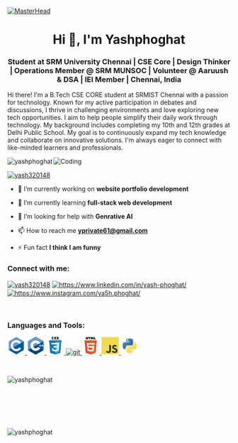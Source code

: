 [![MasterHead](https://user-images.githubusercontent.com/90236635/232446433-d5540fa2-fe28-4bb8-b929-cdb51fe61336.gif)](https://rishavchanda.io)



<h1 align="center">Hi 👋, I'm Yashphoghat</h1>
<h3 align="center">Student at SRM University Chennai | CSE Core | Design Thinker | Operations Member @ SRM MUNSOC | Volunteer @ Aaruush & DSA | IEI Member | Chennai, India</h3>

<p>Hi there! I'm a B.Tech CSE CORE student at SRMIST Chennai with a passion for technology. Known for my active participation in debates and discussions, I thrive in challenging environments and love exploring new tech opportunities. I aim to help people simplify their daily work through technology. My background includes completing my 10th and 12th grades at Delhi Public School. My goal is to continuously expand my tech knowledge and collaborate on innovative solutions. I'm always eager to connect with like-minded learners and professionals.</p>

<img align="right" alt="Coding" width="400" src="https://cdn.dribbble.com/users/1162077/screenshots/3848914/programmer.gif">


<p align="left"> <img src="https://komarev.com/ghpvc/?username=yashphoghat&label=Profile%20views&color=0e75b6&style=flat" alt="yashphoghat" /> </p>

<p align="left"> <a href="https://twitter.com/yash320148" target="blank"><img src="https://img.shields.io/twitter/follow/yash320148?logo=twitter&style=for-the-badge" alt="yash320148" /></a> </p>

- 🔭 I’m currently working on **website portfolio development**

- 🌱 I’m currently learning **full-stack web development**

- 🤝 I’m looking for help with **Genrative AI**

- 📫 How to reach me **yprivate61@gmail.com**

- ⚡ Fun fact **I think I am funny**<br>

<h3 align="left">Connect with me:</h3>
<p align="left">
<a href="https://twitter.com/yash320148" target="blank"><img align="center" src="https://raw.githubusercontent.com/rahuldkjain/github-profile-readme-generator/master/src/images/icons/Social/twitter.svg" alt="yash320148" height="30" width="40" /></a>
<a href="https://linkedin.com/in/https://www.linkedin.com/in/yash-phoghat/" target="blank"><img align="center" src="https://raw.githubusercontent.com/rahuldkjain/github-profile-readme-generator/master/src/images/icons/Social/linked-in-alt.svg" alt="https://www.linkedin.com/in/yash-phoghat/" height="30" width="40" /></a>
<a href="https://instagram.com/https://www.instagram.com/ya5h.phoghat/" target="blank"><img align="center" src="https://raw.githubusercontent.com/rahuldkjain/github-profile-readme-generator/master/src/images/icons/Social/instagram.svg" alt="https://www.instagram.com/ya5h.phoghat/" height="30" width="40" /></a>
</p><br>

<h3 align="left">Languages and Tools:</h3>
<p align="left"> <a href="https://www.cprogramming.com/" target="_blank" rel="noreferrer"> <img src="https://raw.githubusercontent.com/devicons/devicon/master/icons/c/c-original.svg" alt="c" width="40" height="40"/> </a> <a href="https://www.w3schools.com/cpp/" target="_blank" rel="noreferrer"> <img src="https://raw.githubusercontent.com/devicons/devicon/master/icons/cplusplus/cplusplus-original.svg" alt="cplusplus" width="40" height="40"/> </a> <a href="https://www.w3schools.com/css/" target="_blank" rel="noreferrer"> <img src="https://raw.githubusercontent.com/devicons/devicon/master/icons/css3/css3-original-wordmark.svg" alt="css3" width="40" height="40"/> </a> <a href="https://git-scm.com/" target="_blank" rel="noreferrer"> <img src="https://www.vectorlogo.zone/logos/git-scm/git-scm-icon.svg" alt="git" width="40" height="40"/> </a> <a href="https://www.w3.org/html/" target="_blank" rel="noreferrer"> <img src="https://raw.githubusercontent.com/devicons/devicon/master/icons/html5/html5-original-wordmark.svg" alt="html5" width="40" height="40"/> </a> <a href="https://developer.mozilla.org/en-US/docs/Web/JavaScript" target="_blank" rel="noreferrer"> <img src="https://raw.githubusercontent.com/devicons/devicon/master/icons/javascript/javascript-original.svg" alt="javascript" width="40" height="40"/> </a> <a href="https://www.python.org" target="_blank" rel="noreferrer"> <img src="https://raw.githubusercontent.com/devicons/devicon/master/icons/python/python-original.svg" alt="python" width="40" height="40"/> </a> </p><br>

<p><img align="left" src="https://github-readme-stats.vercel.app/api/top-langs?username=yashphoghat&show_icons=true&locale=en&layout=compact" alt="yashphoghat" /></p><br> <br> <br> <br> <br> <br> 


<p><img align="center" src="https://github-readme-streak-stats.herokuapp.com/?user=yashphoghat&" alt="yashphoghat" /></p>
